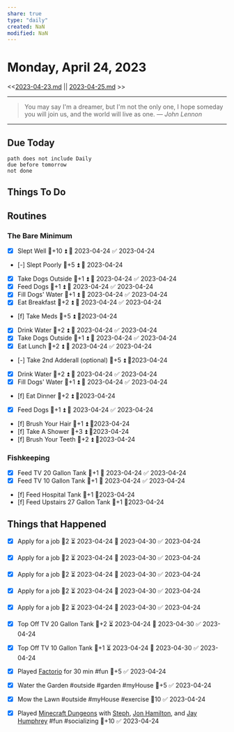 ```yaml
---
share: true
type: "daily"
created: NaN 
modified: NaN
---
```

# Monday, April 24, 2023
<<[2023-04-23.md](./2023-04-23.md) || [2023-04-25.md](./2023-04-25.md) >>

---

> You may say I'm a dreamer, but I'm not the only one, I hope someday you will join us, and the world will live as one.
> — <cite>John Lennon</cite>

---
## Due Today
```tasks
path does not include Daily
due before tomorrow
not done
```

## Things To Do







## Routines
### The Bare Minimum
- [x] Slept Well  🥄+10 ⏫ 📅 2023-04-24 ✅ 2023-04-24
- [-] Slept Poorly  🥄+5 ⏫ 📅 2023-04-24
- [x] Take Dogs Outside   🥄+1 ⏫ 📅 2023-04-24 ✅ 2023-04-24
- [x] Feed Dogs  🥄+1 ⏫ 📅 2023-04-24 ✅ 2023-04-24
- [x] Fill Dogs' Water  🥄+1 ⏫ 📅 2023-04-24 ✅ 2023-04-24
- [x] Eat Breakfast  🥄+2 ⏫ 📅 2023-04-24 ✅ 2023-04-24
- [f] Take Meds   🥄+5 ⏫ 📆2023-04-24
- [x] Drink Water   🥄+2 ⏫ 📅 2023-04-24 ✅ 2023-04-24
- [x] Take Dogs Outside   🥄+1 ⏫ 📅 2023-04-24 ✅ 2023-04-24
- [x] Eat Lunch  🥄+2 ⏫ 📅 2023-04-24 ✅ 2023-04-24
- [-] Take 2nd Adderall (optional)  🥄+5 ⏫ 📆2023-04-24
- [x] Drink Water  🥄+2 ⏫ 📅 2023-04-24 ✅ 2023-04-24
- [x] Fill Dogs' Water  🥄+1 ⏫ 📅 2023-04-24 ✅ 2023-04-24
- [f] Eat Dinner  🥄+2 ⏫ 📆2023-04-24
- [x] Feed Dogs  🥄+1 ⏫ 📅 2023-04-24 ✅ 2023-04-24
- [f] Brush Your Hair  🥄+1 ⏫ 📆2023-04-24
- [f] Take A Shower  🥄+3 ⏫ 📆2023-04-24
- [f] Brush Your Teeth  🥄+2 ⏫ 📆2023-04-24


### Fishkeeping
- [x] Feed TV 20 Gallon Tank 🥄+1 📅 2023-04-24 ✅ 2023-04-24
- [x] Feed TV 10 Gallon Tank 🥄+1 📅 2023-04-24 ✅ 2023-04-24
- [f] Feed Hospital Tank 🥄+1 📆2023-04-24
- [f] Feed Upstairs 27 Gallon Tank 🥄+1 📆2023-04-24




## Things that Happened
- [x] Apply for a job  🥄2 ⏳ 2023-04-24 📅 2023-04-30 ✅ 2023-04-24
- [x] Apply for a job  🥄2 ⏳ 2023-04-24 📅 2023-04-30 ✅ 2023-04-24
- [x] Apply for a job  🥄2 ⏳ 2023-04-24 📅 2023-04-30 ✅ 2023-04-24
- [x] Apply for a job  🥄2 ⏳ 2023-04-24 📅 2023-04-30 ✅ 2023-04-24
- [x] Apply for a job  🥄2 ⏳ 2023-04-24 📅 2023-04-30 ✅ 2023-04-24


- [x] Top Off TV 20 Gallon Tank 🥄+2 ⏳ 2023-04-24 📅 2023-04-30 ✅ 2023-04-24

- [x] Top Off TV 10 Gallon Tank 🥄+1 ⏳ 2023-04-24 📅 2023-04-30 ✅ 2023-04-24



- [x] Played [Factorio](Factorio.md) for 30 min #fun 🥄+5 ✅ 2023-04-24
- [x] Water the Garden #outside #garden #myHouse 🥄+5 ✅ 2023-04-24
- [x] Mow the Lawn #outside #myHouse #exercise 🥄10 ✅ 2023-04-24
- [x] Played [Minecraft Dungeons](Minecraft%20Dungeons.md) with [Steph](./Stephanie%20Fear.md), [Jon Hamilton](./Jon%20Hamilton.md), and [Jay Humphrey](./Jay%20Humphrey.md) #fun #socializing 🥄+10 ✅ 2023-04-24